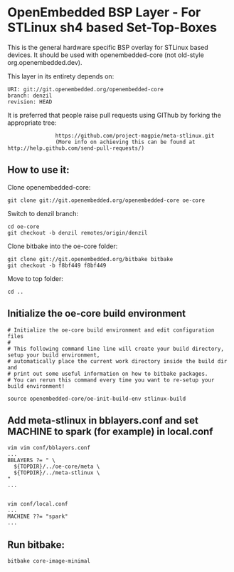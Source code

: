 OpenEmbedded BSP Layer - For STLinux sh4 based Set-Top-Boxes 
============================================================

This is the general hardware specific BSP overlay for STLinux based devices.
It should be used with openembedded-core (not old-style org.openembedded.dev).


This layer in its entirety depends on:

    URI: git://git.openembedded.org/openembedded-core
    branch: denzil 
    revision: HEAD

It is preferred that people raise pull requests using GIThub by forking the appropriate tree:

                   https://github.com/project-magpie/meta-stlinux.git
                   (More info on achieving this can be found at http://help.github.com/send-pull-requests/)


How to use it:
--------------

Clone openembedded-core:

    git clone git://git.openembedded.org/openembedded-core oe-core

Switch to denzil branch:

    cd oe-core
    git checkout -b denzil remotes/origin/denzil

Clone bitbake into the oe-core folder:

    git clone git://git.openembedded.org/bitbake bitbake
    git checkout -b f8bf449 f8bf449

Move to top folder:

    cd ..
    
## Initialize the oe-core build environment 
    # Initialize the oe-core build environment and edit configuration files 
    # 
    # This following command line line will create your build directory, setup your build environment,
    # automatically place the current work directory inside the build dir and
    # print out some useful information on how to bitbake packages.
    # You can rerun this command every time you want to re-setup your build environment!

    source openembedded-core/oe-init-build-env stlinux-build

## Add meta-stlinux in bblayers.conf and set MACHINE to spark (for example) in local.conf
    vim vim conf/bblayers.conf
    ...
    BBLAYERS ?= " \
      ${TOPDIR}/../oe-core/meta \
      ${TOPDIR}/../meta-stlinux \
    "
    ...

    
    vim conf/local.conf
    ...
    MACHINE ??= "spark"
    ...
    

    
## Run bitbake: 

    bitbake core-image-minimal 


